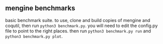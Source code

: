 ## mengine benchmarks

basic benchmark suite. to use, clone and build copies of mengine and coqutil, then run `python3 benchmark.py`. you will need to edit the config.py file to point to the right places. then run `python3 benchmark.py run` and `python3 benchmark.py plot`. 